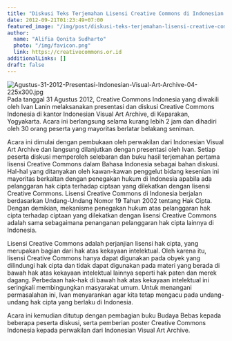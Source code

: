 ```yaml
---
title: "Diskusi Teks Terjemahan Lisensi Creative Commons di Indonesian Visual Art Archive, Yogyakarta"
date: 2012-09-21T01:23:49+07:00
featured_image: "/img/post/diskusi-teks-terjemahan-lisensi-creative-commons-di-indonesian-visual-art-archive-yogyakarta/Foto-IVAA-01-300x168.jpg"
author:
  name: "Alifia Qonita Sudharto"
  photo: "/img/favicon.png"
  link: https://creativecommons.or.id
additionalLinks: []
draft: false
---
```


<img src="../../uploads/Agustus-31-2012-Presentasi-Indonesian-Visual-Art-Archive-04-225x300.jpg" alt="Agustus-31-2012-Presentasi-Indonesian-Visual-Art-Archive-04-225x300.jpg" class="img-fluid w-sm-50 float-sm-end ms-sm-5 mt-3 mb-4">Pada tanggal 31 Agustus 2012, Creative Commons Indonesia yang diwakili oleh Ivan Lanin melaksanakan presentasi dan diskusi Creative Commons Indonesia di kantor Indonesian Visual Art Archive, di Keparakan, Yogyakarta. Acara ini berlangsung selama kurang lebih 2 jam dan dihadiri oleh 30 orang peserta yang mayoritas berlatar belakang seniman.

Acara ini dimulai dengan pembukaan oleh perwakilan dari Indonesian Visual Art Archive dan langsung dilanjutkan dengan presentasi oleh Ivan. Setiap peserta diskusi memperoleh selebaran dan buku hasil terjemahan pertama lisensi Creative Commons dalam Bahasa Indonesia sebagai bahan diskusi. Hal-hal yang ditanyakan oleh kawan-kawan penggelut bidang kesenian ini mayoritas berkaitan dengan penegakan hukum di Indonesia apabila ada pelanggaran hak cipta terhadap ciptaan yang dilekatkan dengan lisensi Creative Commons. Lisensi Creative Commons di Indonesia berjalan berdasarkan Undang-Undang Nomor 19 Tahun 2002 tentang Hak Cipta. Dengan demikian, mekanisme penegakan hukum atas pelanggaran hak cipta terhadap ciptaan yang dilekatkan dengan lisensi Creative Commons adalah sama sebagaimana penanganan pelanggaran hak cipta lainnya di Indonesia.

Lisensi Creative Commons adalah perjanjian lisensi hak cipta, yang merupakan bagian dari hak atas kekayaan intelektual. Oleh karena itu, lisensi Creative Commons hanya dapat digunakan pada obyek yang dilindungi hak cipta dan tidak dapat digunakan pada materi yang berada di bawah hak atas kekayaan intelektual lainnya seperti hak paten dan merek dagang. Perbedaan hak-hak di bawah hak atas kekayaan intelektual ini seringkali membingungkan masyarakat umum. Untuk menangani permasalahan ini, Ivan menyarankan agar kita tetap mengacu pada undang-undang hak cipta yang berlaku di Indonesia.

Acara ini kemudian ditutup dengan pembagian buku Budaya Bebas kepada beberapa peserta diskusi, serta pemberian poster Creative Commons Indonesia kepada perwakilan dari Indonesian Visual Art Archive.